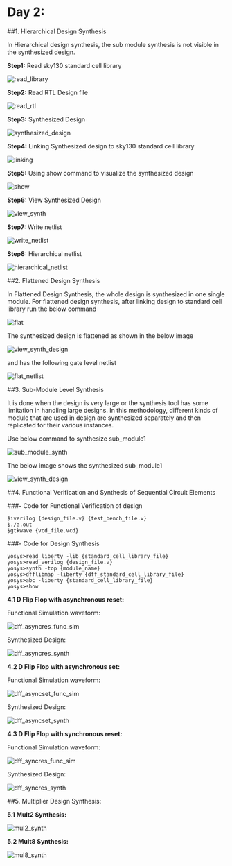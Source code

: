 # Day 2:
##1. Hierarchical Design Synthesis

In Hierarchical design synthesis, the sub module synthesis is not visible in the synthesized design.

**Step1:** Read sky130 standard cell library

![read_library](https://github.com/ankurxyz/SFAL_VSD_HDP_SoC_Design/blob/master/Day2/assets/hierarchical_netlist/1_read_library.png)

**Step2:** Read RTL Design file

![read_rtl](https://github.com/ankurxyz/SFAL_VSD_HDP_SoC_Design/blob/master/Day2/assets/hierarchical_netlist/2_read_verilog.png)

**Step3:** Synthesized Design 

![synthesized_design](https://github.com/ankurxyz/SFAL_VSD_HDP_SoC_Design/blob/master/Day2/assets/hierarchical_netlist/3_synthesized_design.png)

**Step4:** Linking Synthesized design to sky130 standard cell library

![linking](https://github.com/ankurxyz/SFAL_VSD_HDP_SoC_Design/blob/master/Day2/assets/hierarchical_netlist/4_design_linking.png)

**Step5:** Using show command to visualize the synthesized design

![show](https://github.com/ankurxyz/SFAL_VSD_HDP_SoC_Design/blob/master/Day2/assets/hierarchical_netlist/5_show_cmd.png)

**Step6:** View Synthesized Design

![view_synth](https://github.com/ankurxyz/SFAL_VSD_HDP_SoC_Design/blob/master/Day2/assets/hierarchical_netlist/6_view_synth_design.png)

**Step7:** Write netlist

![write_netlist](https://github.com/ankurxyz/SFAL_VSD_HDP_SoC_Design/blob/master/Day2/assets/hierarchical_netlist/7_write_gate_netlist.png)

**Step8:** Hierarchical netlist

![hierarchical_netlist](https://github.com/ankurxyz/SFAL_VSD_HDP_SoC_Design/blob/master/Day2/assets/hierarchical_netlist/8_hierarchical_netlist.png)

##2. Flattened Design Synthesis

In Flattened Design Synthesis, the whole design is synthesized in one single module.
For flattened design synthesis, after linking design to standard cell library run the below command

![flat](https://github.com/ankurxyz/SFAL_VSD_HDP_SoC_Design/blob/master/Day2/assets/flatten_netlist/1_flatten_synth_design.png)

The synthesized design is flattened as shown in the below image

![view_synth_design](https://github.com/ankurxyz/SFAL_VSD_HDP_SoC_Design/blob/master/Day2/assets/flatten_netlist/2_view_synth_design.png)

and has the following gate level netlist

![flat_netlist](https://github.com/ankurxyz/SFAL_VSD_HDP_SoC_Design/blob/master/Day2/assets/flatten_netlist/3_flat_netlist.png)

##3. Sub-Module Level Synthesis

It is done when the design is very large or the synthesis tool has some limitation in handling large designs. In this methodology, different kinds of module that are used in design are synthesized separately and then replicated for their various instances.

Use below command to synthesize sub_module1

![sub_module_synth](https://github.com/ankurxyz/SFAL_VSD_HDP_SoC_Design/blob/master/Day2/assets/submodule_level_synth/1_sub_module_synth.png)

The below image shows the synthesized sub_module1

![view_synth_design](https://github.com/ankurxyz/SFAL_VSD_HDP_SoC_Design/blob/master/Day2/assets/submodule_level_synth/2_view_synth_design.png)

##4. Functional Verification and Synthesis of Sequential Circuit Elements

###- Code for Functional Verification of design
```
$iverilog {design_file.v} {test_bench_file.v}
$./a.out
$gtkwave {vcd_file.vcd}
```

###- Code for Design Synthesis
```
yosys>read_liberty -lib {standard_cell_library_file}
yosys>read_verilog {design_file.v}
yosys>synth -top {module_name}
yosys>dfflibmap -liberty {dff_standard_cell_library_file}
yosys>abc -liberty {standard_cell_library_file}
yosys>show
```

**4.1 D Flip Flop with asynchronous reset:**
 
Functional Simulation waveform:

![dff_asyncres_func_sim](https://github.com/ankurxyz/SFAL_VSD_HDP_SoC_Design/blob/master/Day2/assets/dff_synth/dff_asyncres_func_sim.png)

Synthesized Design:

![dff_asyncres_synth](https://github.com/ankurxyz/SFAL_VSD_HDP_SoC_Design/blob/master/Day2/assets/dff_synth/dff_asyncres_synthesized.png)

**4.2 D Flip Flop with asynchronous set:**

Functional Simulation waveform:

![dff_asyncset_func_sim](https://github.com/ankurxyz/SFAL_VSD_HDP_SoC_Design/blob/master/Day2/assets/dff_synth/dff_asyncset_func_sim.png)

Synthesized Design:

![dff_asyncset_synth](https://github.com/ankurxyz/SFAL_VSD_HDP_SoC_Design/blob/master/Day2/assets/dff_synth/dff_asyncset_synth.png)

**4.3 D Flip Flop with synchronous reset:**

Functional Simulation waveform:

![dff_syncres_func_sim](https://github.com/ankurxyz/SFAL_VSD_HDP_SoC_Design/blob/master/Day2/assets/dff_synth/dff_syncres_func_sim.png)

Synthesized Design:

![dff_syncres_synth](https://github.com/ankurxyz/SFAL_VSD_HDP_SoC_Design/blob/master/Day2/assets/dff_synth/dff_syncres_synth.png)

##5. Multiplier Design Synthesis:

**5.1 Mult2 Synthesis:**

![mul2_synth](https://github.com/ankurxyz/SFAL_VSD_HDP_SoC_Design/blob/master/Day2/assets/multiplier_synth/mul2_sunthesize.png)

**5.2 Mult8 Synthesis:**

![mul8_synth](https://github.com/ankurxyz/SFAL_VSD_HDP_SoC_Design/blob/master/Day2/assets/multiplier_synth/mult8_synth.png)




   
